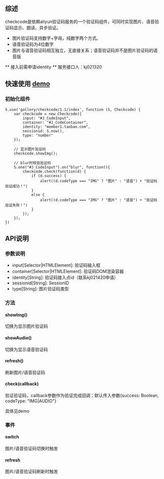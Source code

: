 ## 综述

checkcode是依赖aliyun验证码服务的一个验证码组件，可同时实现图片、语音验证码显示、朗读、异步验证。

* 图片验证码支持数字+字母，纯数字两个方式。
* 语音验证码为4位数字
* 图片与语音验证码相互独立，无直接关系；语音验证码并不是图片验证码的语音版

** 接入前需申请identity ** 服务接口人：kj021320

## 快速使用 [demo](../demo/index.html)

### 初始化组件

    S.use('gallery/checkcode/1.1/index', function (S, Checkcode) {
        var checkcode = new Checkcode({
            input: "#J_CodeInput",
            container: "#J_CodeContainer",
            identity: "member1.taobao.com",
            sessionid: S.now(),
            type: "number"
        });
        
        // 显示图片验证码
        checkcode.showImg();

        // blur时校验验证码
        S.one("#J_CodeInput").on("blur", function(){
            checkcode.check(function(d) {
                if (d.success) {
                    alert((d.codeType === "IMG" ? "图片" : "语音") + "验证码验证成功！")
                }
                else {
                    alert((d.codeType === "IMG" ? "图片" : "语音") + "验证码验证失败！")
                }
            });
        });
    })

## API说明

### 参数说明

* input[Selector|HTMLElement]: 验证码输入框
* container[Selector|HTMLElement]: 验证码DOM渲染容器
* identity[String]: 验证码接入点id（联系kj021420申请）
* sessionid[String]: SessionID
* type[String]: 图片验证码类型


### 方法

#### showImg()

切换为显示图片验证码

#### showAudio()

切换为显示语音验证码

#### refresh()

刷新图片/语音验证码

#### check(callback)

验证验证码，callback参数作为验证完成回调；默认传入参数{success: Boolean, codeType: "IMG|AUDIO"}

具体见demo


### 事件

#### switch

图片/语音验证码切换时触发

#### refresh

图片/语音验证码刷新时触发
